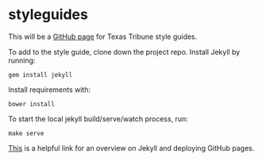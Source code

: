styleguides
===========

This will be a [GitHub page](http://texastribune.github.io/styleguides/) for
Texas Tribune style guides.

To add to the style guide, clone down the project repo. Install Jekyll by
running:

    gem install jekyll

Install requirements with:

    bower install

To start the local jekyll build/serve/watch process, run:

    make serve

[This](http://jekyllrb.com/docs/github-pages/) is a helpful link for an
overview on Jekyll and deploying GitHub pages.
